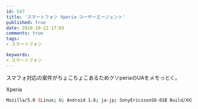 ```yaml
---
id: 547
title: 'スマートフォン Xperia ユーザーエージェント'
published: true
date: 2010-10-22 17:03
comments: true
tags:
- スマートフォン

keywords:
- スマートフォン
---
```

スマフォ対応の案件がちょこちょこあるためクソperiaのUAをメモっとく。

Xperia

```sh
Mozilla/5.0 (Linux; U; Android 1.6; ja-jp; SonyEricssonSO-01B Build/XXXXXXX) AppleWebkit/528.5+ (KHTML, like Gecko) Version/3.1.2 Mobile Safari/525.20.1
```
